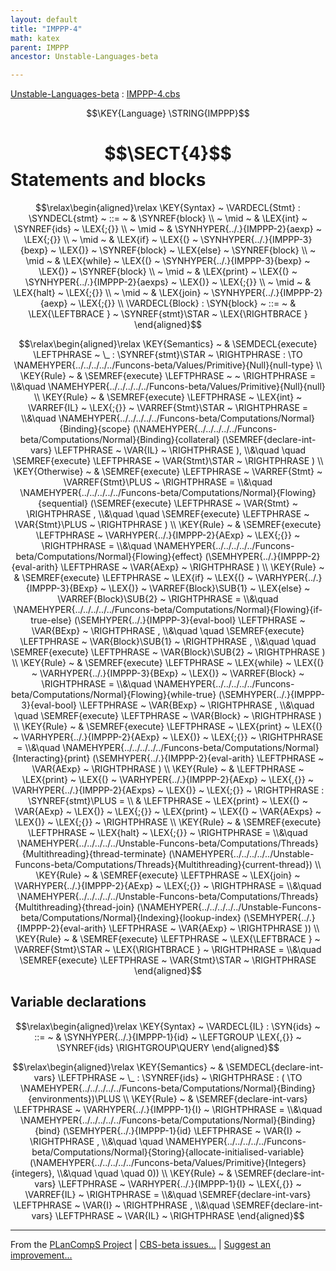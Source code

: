 ```yaml
---
layout: default
title: "IMPPP-4"
math: katex
parent: IMPPP
ancestor: Unstable-Languages-beta

---
```


[Unstable-Languages-beta] : [IMPPP-4.cbs]

$$\KEY{Language} \STRING{IMPPP}$$

# $$\SECT{4}$$ Statements and blocks
           


$$\relax\begin{aligned}\relax
  \KEY{Syntax} ~ 
    \VARDECL{Stmt} : \SYNDECL{stmt}
      ~ ::= ~ &
      \SYNREF{block} \\
      ~ \mid ~ &  \LEX{int} ~ \SYNREF{ids} ~ \LEX{;{}} \\
      ~ \mid ~ &  \SYNHYPER{../.}{IMPPP-2}{aexp} ~ \LEX{;{}} \\
      ~ \mid ~ &  \LEX{if} ~ \LEX{(} ~ \SYNHYPER{../.}{IMPPP-3}{bexp} ~ \LEX{)} ~ \SYNREF{block} ~ \LEX{else} ~ \SYNREF{block} \\
      ~ \mid ~ &  \LEX{while} ~ \LEX{(} ~ \SYNHYPER{../.}{IMPPP-3}{bexp} ~ \LEX{)} ~ \SYNREF{block} \\
      ~ \mid ~ &  \LEX{print} ~ \LEX{(} ~ \SYNHYPER{../.}{IMPPP-2}{aexps} ~ \LEX{)} ~ \LEX{;{}} \\
      ~ \mid ~ &  \LEX{halt} ~ \LEX{;{}} \\
      ~ \mid ~ &  \LEX{join} ~ \SYNHYPER{../.}{IMPPP-2}{aexp} ~ \LEX{;{}}
    \\
    \VARDECL{Block} : \SYN{block}
      ~ ::= ~ & \LEX{\LEFTBRACE } ~ \SYNREF{stmt}\STAR ~ \LEX{\RIGHTBRACE }
\end{aligned}$$

$$\relax\begin{aligned}\relax
  \KEY{Semantics} ~ 
  & \SEMDECL{execute} \LEFTPHRASE ~ \_ : \SYNREF{stmt}\STAR ~ \RIGHTPHRASE  :  \TO \NAMEHYPER{../../../../../Funcons-beta/Values/Primitive}{Null}{null-type} 
\\
  \KEY{Rule} ~ 
    & \SEMREF{execute} \LEFTPHRASE ~  ~ \RIGHTPHRASE  = \\&\quad
      \NAMEHYPER{../../../../../Funcons-beta/Values/Primitive}{Null}{null}
\\
  \KEY{Rule} ~ 
    & \SEMREF{execute} \LEFTPHRASE ~ \LEX{int} ~ \VARREF{IL} ~ \LEX{;{}} ~ \VARREF{Stmt}\STAR ~ \RIGHTPHRASE  = \\&\quad
      \NAMEHYPER{../../../../../Funcons-beta/Computations/Normal}{Binding}{scope}
        (\NAMEHYPER{../../../../../Funcons-beta/Computations/Normal}{Binding}{collateral}
           (\SEMREF{declare-int-vars} \LEFTPHRASE ~ \VAR{IL} ~ \RIGHTPHRASE ), \\&\quad \quad 
         \SEMREF{execute} \LEFTPHRASE ~ \VAR{Stmt}\STAR ~ \RIGHTPHRASE )
\\
  \KEY{Otherwise} ~ 
    & \SEMREF{execute} \LEFTPHRASE ~ \VARREF{Stmt} ~ \VARREF{Stmt}\PLUS ~ \RIGHTPHRASE  = \\&\quad
      \NAMEHYPER{../../../../../Funcons-beta/Computations/Normal}{Flowing}{sequential}
        (\SEMREF{execute} \LEFTPHRASE ~ \VAR{Stmt} ~ \RIGHTPHRASE , \\&\quad \quad 
         \SEMREF{execute} \LEFTPHRASE ~ \VAR{Stmt}\PLUS ~ \RIGHTPHRASE )
\\
  \KEY{Rule} ~ 
    & \SEMREF{execute} \LEFTPHRASE ~ \VARHYPER{../.}{IMPPP-2}{AExp} ~ \LEX{;{}} ~ \RIGHTPHRASE  = \\&\quad
      \NAMEHYPER{../../../../../Funcons-beta/Computations/Normal}{Flowing}{effect}
        (\SEMHYPER{../.}{IMPPP-2}{eval-arith} \LEFTPHRASE ~ \VAR{AExp} ~ \RIGHTPHRASE )
\\
  \KEY{Rule} ~ 
    & \SEMREF{execute} \LEFTPHRASE ~ \LEX{if} ~ \LEX{(} ~ \VARHYPER{../.}{IMPPP-3}{BExp} ~ \LEX{)} ~ \VARREF{Block}\SUB{1} ~ \LEX{else} ~ \VARREF{Block}\SUB{2} ~ \RIGHTPHRASE  = \\&\quad
      \NAMEHYPER{../../../../../Funcons-beta/Computations/Normal}{Flowing}{if-true-else}
        (\SEMHYPER{../.}{IMPPP-3}{eval-bool} \LEFTPHRASE ~ \VAR{BExp} ~ \RIGHTPHRASE , \\&\quad \quad 
         \SEMREF{execute} \LEFTPHRASE ~ \VAR{Block}\SUB{1} ~ \RIGHTPHRASE , \\&\quad \quad 
         \SEMREF{execute} \LEFTPHRASE ~ \VAR{Block}\SUB{2} ~ \RIGHTPHRASE )
\\
  \KEY{Rule} ~ 
    & \SEMREF{execute} \LEFTPHRASE ~ \LEX{while} ~ \LEX{(} ~ \VARHYPER{../.}{IMPPP-3}{BExp} ~ \LEX{)} ~ \VARREF{Block} ~ \RIGHTPHRASE  = \\&\quad
      \NAMEHYPER{../../../../../Funcons-beta/Computations/Normal}{Flowing}{while-true}
        (\SEMHYPER{../.}{IMPPP-3}{eval-bool} \LEFTPHRASE ~ \VAR{BExp} ~ \RIGHTPHRASE , \\&\quad \quad 
         \SEMREF{execute} \LEFTPHRASE ~ \VAR{Block} ~ \RIGHTPHRASE )
\\
  \KEY{Rule} ~ 
    & \SEMREF{execute} \LEFTPHRASE ~ \LEX{print} ~ \LEX{(} ~ \VARHYPER{../.}{IMPPP-2}{AExp} ~ \LEX{)} ~ \LEX{;{}} ~ \RIGHTPHRASE  = \\&\quad
      \NAMEHYPER{../../../../../Funcons-beta/Computations/Normal}{Interacting}{print}
        (\SEMHYPER{../.}{IMPPP-2}{eval-arith} \LEFTPHRASE ~ \VAR{AExp} ~ \RIGHTPHRASE )
\\
  \KEY{Rule} ~ 
    & \LEFTPHRASE ~ \LEX{print} ~ \LEX{(} ~ \VARHYPER{../.}{IMPPP-2}{AExp} ~ \LEX{,{}} ~ \VARHYPER{../.}{IMPPP-2}{AExps} ~ \LEX{)} ~ \LEX{;{}} ~ \RIGHTPHRASE : \SYNREF{stmt}\PLUS = \\
    & \LEFTPHRASE ~ \LEX{print} ~ \LEX{(} ~ \VAR{AExp} ~ \LEX{)} ~ \LEX{;{}} ~ \LEX{print} ~ \LEX{(} ~ \VAR{AExps} ~ \LEX{)} ~ \LEX{;{}} ~ \RIGHTPHRASE
\\
  \KEY{Rule} ~ 
    & \SEMREF{execute} \LEFTPHRASE ~ \LEX{halt} ~ \LEX{;{}} ~ \RIGHTPHRASE  = \\&\quad
      \NAMEHYPER{../../../../../Unstable-Funcons-beta/Computations/Threads}{Multithreading}{thread-terminate}
        (\NAMEHYPER{../../../../../Unstable-Funcons-beta/Computations/Threads}{Multithreading}{current-thread})
\\
  \KEY{Rule} ~ 
    & \SEMREF{execute} \LEFTPHRASE ~ \LEX{join} ~ \VARHYPER{../.}{IMPPP-2}{AExp} ~ \LEX{;{}} ~ \RIGHTPHRASE  = \\&\quad
      \NAMEHYPER{../../../../../Unstable-Funcons-beta/Computations/Threads}{Multithreading}{thread-join}
        (\NAMEHYPER{../../../../../Unstable-Funcons-beta/Computations/Normal}{Indexing}{lookup-index}
           (\SEMHYPER{../.}{IMPPP-2}{eval-arith} \LEFTPHRASE ~ \VAR{AExp} ~ \RIGHTPHRASE ))
\\
  \KEY{Rule} ~ 
    & \SEMREF{execute} \LEFTPHRASE ~ \LEX{\LEFTBRACE } ~ \VARREF{Stmt}\STAR ~ \LEX{\RIGHTBRACE } ~ \RIGHTPHRASE  = \\&\quad
      \SEMREF{execute} \LEFTPHRASE ~ \VAR{Stmt}\STAR ~ \RIGHTPHRASE 
\end{aligned}$$

## Variable declarations
               


$$\relax\begin{aligned}\relax
  \KEY{Syntax} ~ 
    \VARDECL{IL} : \SYN{ids}
      ~ ::= ~ & \SYNHYPER{../.}{IMPPP-1}{id} ~ \LEFTGROUP \LEX{,{}} ~ \SYNREF{ids} \RIGHTGROUP\QUERY
\end{aligned}$$

$$\relax\begin{aligned}\relax
  \KEY{Semantics} ~ 
  & \SEMDECL{declare-int-vars} \LEFTPHRASE ~ \_ : \SYNREF{ids} ~ \RIGHTPHRASE  : ( \TO \NAMEHYPER{../../../../../Funcons-beta/Computations/Normal}{Binding}{environments})\PLUS 
\\
  \KEY{Rule} ~ 
    & \SEMREF{declare-int-vars} \LEFTPHRASE ~ \VARHYPER{../.}{IMPPP-1}{I} ~ \RIGHTPHRASE  = \\&\quad
      \NAMEHYPER{../../../../../Funcons-beta/Computations/Normal}{Binding}{bind}
        (\SEMHYPER{../.}{IMPPP-1}{id} \LEFTPHRASE ~ \VAR{I} ~ \RIGHTPHRASE , \\&\quad \quad 
         \NAMEHYPER{../../../../../Funcons-beta/Computations/Normal}{Storing}{allocate-initialised-variable}
           (\NAMEHYPER{../../../../../Funcons-beta/Values/Primitive}{Integers}{integers}, \\&\quad \quad \quad 
            0))
\\
  \KEY{Rule} ~ 
    & \SEMREF{declare-int-vars} \LEFTPHRASE ~ \VARHYPER{../.}{IMPPP-1}{I} ~ \LEX{,{}} ~ \VARREF{IL} ~ \RIGHTPHRASE  = \\&\quad
      \SEMREF{declare-int-vars} \LEFTPHRASE ~ \VAR{I} ~ \RIGHTPHRASE , \\&\quad 
      \SEMREF{declare-int-vars} \LEFTPHRASE ~ \VAR{IL} ~ \RIGHTPHRASE 
\end{aligned}$$



[Funcons-beta]: /CBS-beta/math/Funcons-beta
  "FUNCONS-BETA"
[Unstable-Funcons-beta]: /CBS-beta/math/Unstable-Funcons-beta
  "UNSTABLE-FUNCONS-BETA"
[Languages-beta]: /CBS-beta/math/Languages-beta
  "LANGUAGES-BETA"
[Unstable-Languages-beta]: /CBS-beta/math/Unstable-Languages-beta
  "UNSTABLE-LANGUAGES-BETA"
[CBS-beta]: /CBS-beta 
  "CBS-BETA"


____

From the [PLanCompS Project] | [CBS-beta issues...] | [Suggest an improvement...]

[IMPPP-4.cbs]: /CBS-beta/Unstable-Languages-beta/IMP-Plus-Plus/IMPPP-cbs/IMPPP/IMPPP-4/IMPPP-4.cbs
  "CBS SOURCE FILE"
[PLanCompS Project]: https://plancomps.github.io
  "PROGRAMMING LANGUAGE COMPONENTS AND SPECIFICATIONS PROJECT HOME PAGE"
[CBS-beta issues...]: https://github.com/plancomps/CBS-beta/issues
  "CBS-BETA ISSUE REPORTS ON GITHUB"
[Suggest an improvement...]: mailto:plancomps@gmail.com?Subject=CBS-beta%20-%20comment&Body=Re%3A%20CBS-beta%20specification%20at%20IMPPP/IMPPP-4/IMPPP-4.cbs%0A%0AComment/Query/Issue/Suggestion%3A%0A%0A%0ASignature%3A%0A 
  "GENERATE AN EMAIL TEMPLATE"
